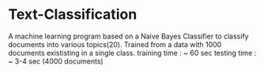 # Text-Classification
A machine learning program based on a Naive Bayes Classifier to classify documents into various topics(20).
Trained from a data with 1000 documents exististing in a single class.
training time : ~ 60 sec
testing time : ~ 3-4 sec (4000 documents)

